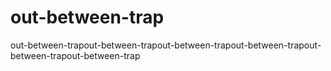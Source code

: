 # out-between-trap
out-between-trapout-between-trapout-between-trapout-between-trapout-between-trapout-between-trap

